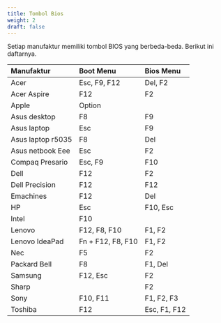 ```yaml
---
title: Tombol Bios
weight: 2
draft: false
---
```


Setiap manufaktur memiliki tombol BIOS yang berbeda-beda. Berikut ini daftarnya.

Manufaktur        |   Boot Menu       | Bios Menu
 :---             | :---              | :---
Acer              | Esc, F9, F12      | Del, F2
Acer Aspire       | F12               | F2
Apple             | Option            |
Asus desktop      | F8                | F9
Asus laptop       | Esc               | F9
Asus laptop r5035 | F8                | Del
Asus netbook Eee  | Esc               | F2
Compaq Presario   | Esc, F9           | F10
Dell              | F12               | F2
Dell Precision    | F12               | F12
Emachines         | F12               | Del
HP                | Esc               | F10, Esc
Intel             | F10               |
Lenovo            | F12, F8, F10      | F1, F2
Lenovo IdeaPad    | Fn + F12, F8, F10 | F1, F2
Nec               | F5                | F2
Packard Bell      | F8                | F1, Del
Samsung           | F12, Esc          | F2
Sharp             |                   | F2
Sony              | F10, F11          | F1, F2, F3
Toshiba           | F12               | Esc, F1, F12
